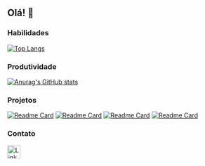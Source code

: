## Olá! 👋

### Habilidades
[![Top Langs](https://github-readme-stats.vercel.app/api/top-langs/?username=RicardoSprocati&show_icons=true&theme=tokyonight&layout=donut)](https://github.com/RicardoSprocati)

### Produtividade
[![Anurag's GitHub stats](https://github-readme-stats.vercel.app/api?username=RicardoSprocati&show_icons=true&theme=tokyonight)](https://github.com/RicardoSprocati)

### Projetos 

[![Readme Card](https://github-readme-stats.vercel.app/api/pin/?username=RicardoSprocati&repo=Projeto-AlKhubz&theme=tokyonight)](https://github.com/RicardoSprocati/Projeto-AlKhubz) [![Readme Card](https://github-readme-stats.vercel.app/api/pin/?username=RicardoSprocati&repo=projeto-6-LojaGames&theme=tokyonight)](https://github.com/RicardoSprocati/Tarefa-bootstrap-RealRock) [![Readme Card](https://github-readme-stats.vercel.app/api/pin/?username=RicardoSprocati&repo=Ebac-projeto6-Efood&theme=tokyonight)](https://github.com/RicardoSprocati/Tarefa-bootstrap-RealRock) [![Readme Card](https://github-readme-stats.vercel.app/api/pin/?username=RicardoSprocati&repo=minhas-tarefas-Projeto5&theme=tokyonight)](https://github.com/RicardoSprocati/Tarefa-bootstrap-RealRock)


### Contato

[<img src='https://img.shields.io/badge/LinkedIn-0077B5?style=for-the-badge&logo=linkedin&logoColor=white' alt='Linkedin' height='30'>](https://www.linkedin.com/in/ricardo-colpani-sprocati-de-oliveira-597522258/)
